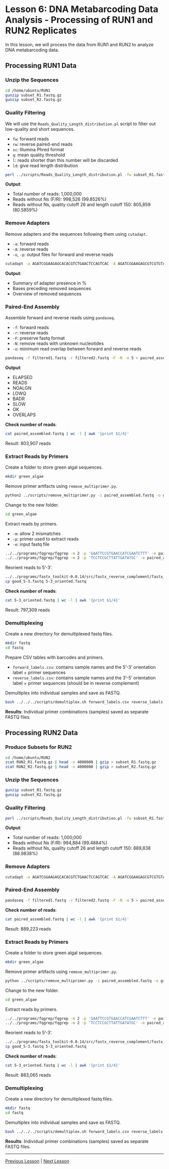 # Lesson 6: DNA Metabarcoding Data Analysis - Processing of RUN1 and RUN2 Replicates

In this lesson, we will process the data from RUN1 and RUN2 to analyze DNA metabarcoding data.

## Processing RUN1 Data

### Unzip the Sequences
```bash
cd /home/ubuntu/RUN1
gunzip subset_R1.fastq.gz
gunzip subset_R2.fastq.gz
```

### Quality Filtering
We will use the `Reads_Quality_Length_distribution.pl` script to filter out low-quality and short sequences.
- `fw`: forward reads
- `rw`: reverse paired-end reads
- `sc`: Illumina Phred format
- `q`: mean quality threshold
- `l`: reads shorter than this number will be discarded
- `ld`: give read length distribution

```bash
perl ../scripts/Reads_Quality_Length_distribution.pl -fw subset_R1.fastq -rw subset_R2.fastq -sc 33 -q 26 -l 150 -ld N
```

**Output**:
- Total number of reads: 1,000,000
- Reads without Ns (F/R): 998,526 (99.8526%)
- Reads without Ns, quality cutoff 26 and length cutoff 150: 805,859 (80.5859%)

### Remove Adapters
Remove adapters and the sequences following them using `cutadapt`.
- `-a`: forward reads
- `-A`: reverse reads
- `-o`, `-p`: output files for forward and reverse reads

```bash
cutadapt -a AGATCGGAAGAGCACACGTCTGAACTCCAGTCAC -A AGATCGGAAGAGCGTCGTGTAGGGAAAGA -o  filtered1.fastq -p filtered2.fastq Filtered_reads_without_Ns_quality_threshold_26_length_threshold_150_R1.fastq Filtered_reads_without_Ns_quality_threshold_26_length_threshold_150_R2.fastq
```

**Output**:
- Summary of adapter presence in %
- Bases preceding removed sequences
- Overview of removed sequences

### Paired-End Assembly
Assemble forward and reverse reads using `pandaseq`.
- `-f`: forward reads
- `-r`: reverse reads
- `-F`: preserve fastq format
- `-N`: remove reads with unknown nucleotides
- `-o`: minimum read overlap between forward and reverse reads

```bash
pandaseq -f filtered1.fastq -r filtered2.fastq -F -N -o 5 > paired_assembled.fastq
```

**Output**:
- ELAPSED
- READS
- NOALGN
- LOWQ
- BADR
- SLOW
- OK
- OVERLAPS

**Check number of reads**:
```bash
cat paired_assembled.fastq | wc -l | awk '{print $1/4}'
```
Result: 803,907 reads

### Extract Reads by Primers
Create a folder to store green algal sequences.
```bash
mkdir green_algae
```

Remove primer artifacts using `remove_multiprimer.py`.
```bash
python2 ../scripts/remove_multiprimer.py -i paired_assembled.fastq -o green_algae/paired_assembled.NOmultiprimer_ready.fastq -f GAATTCCGTGAACCATCGAATCTTT -r TCCTCCGCTTATTGATATGC
```

Change to the new folder.
```bash
cd green_algae
```

Extract reads by primers.
- `-m`: allow 2 mismatches
- `-p`: primer used to extract reads
- `-e`: input fastq file

```bash
../../programs/fqgrep/fqgrep -m 2 -p 'GAATTCCGTGAACCATCGAATCTTT' -e paired_assembled.NOmultiprimer_ready.fastq > good_5-3.fastq
../../programs/fqgrep/fqgrep -m 2 -p 'TCCTCCGCTTATTGATATGC' -e paired_assembled.NOmultiprimer_ready.fastq > good_3-5.fastq
```

Reorient reads to 5’-3’.
```bash
../../programs/fastx_toolkit-0.0.14/src/fastx_reverse_complement/fastx_reverse_complement -Q33 -i good_3-5.fastq >> good_5-3.fastq
cp good_5-3.fastq 5-3_oriented.fastq
```

**Check number of reads**:
```bash
cat 5-3_oriented.fastq | wc -l | awk '{print $1/4}'
```
Result: 797,309 reads

### Demultiplexing
Create a new directory for demultiplexed fastq files.
```bash
mkdir fastq
cd fastq
```

Prepare CSV tables with barcodes and primers.
- `forward_labels.csv`: contains sample names and the 5’-3’ orientation label + primer sequences
- `reverse_labels.csv`: contains sample names and the 3’-5’ orientation label + primer sequences (should be in reverse complement)

Demultiplex into individual samples and save as FASTQ.
```bash
bash ../../../scripts/demultiplex.sh forward_labels.csv reverse_labels.csv ../5-3_oriented.fastq
```

**Results**: Individual primer combinations (samples) saved as separate FASTQ files.

## Processing RUN2 Data

### Produce Subsets for RUN2
```bash
cd /home/ubuntu/RUN2
zcat RUN2_R1.fastq.gz | head -n 4000000 | gzip > subset_R1.fastq.gz
zcat RUN2_R2.fastq.gz | head -n 4000000 | gzip > subset_R2.fastq.gz
```

### Unzip the Sequences
```bash
gunzip subset_R1.fastq.gz
gunzip subset_R2.fastq.gz
```

### Quality Filtering
```bash
perl ../scripts/Reads_Quality_Length_distribution.pl -fw subset_R1.fastq -rw subset_R2.fastq -sc 33 -q 26 -l 150 -ld N
```

**Output**:
- Total number of reads: 1,000,000
- Reads without Ns (F/R): 994,884 (99.4884%)
- Reads without Ns, quality cutoff 26 and length cutoff 150: 889,838 (88.9838%)

### Remove Adapters
```bash
cutadapt -a AGATCGGAAGAGCACACGTCTGAACTCCAGTCAC -A AGATCGGAAGAGCGTCGTGTAGGGAAAGA -o  filtered1.fastq -p filtered2.fastq Filtered_reads_without_Ns_quality_threshold_26_length_threshold_150_R1.fastq Filtered_reads_without_Ns_quality_threshold_26_length_threshold_150_R2.fastq
```

### Paired-End Assembly
```bash
pandaseq -f filtered1.fastq -r filtered2.fastq -F -N -o 5 > paired_assembled.fastq
```

**Check number of reads**:
```bash
cat paired_assembled.fastq | wc -l | awk '{print $1/4}'
```
Result: 889,223 reads

### Extract Reads by Primers
Create a folder to store green algal sequences.
```bash
mkdir green_algae
```

Remove primer artifacts using `remove_multiprimer.py`.
```bash
python ../scripts/remove_multiprimer.py -i paired_assembled.fastq -o green_algae/paired_assembled.NOmultiprimer_ready.fastq -f GAATTCCGTGAACCATCGAATCTTT -r TCCTCCGCTTATTGATATGC
```

Change to the new folder.
```bash
cd green_algae
```

Extract reads by primers.
```bash
../../programs/fqgrep/fqgrep -m 2 -p 'GAATTCCGTGAACCATCGAATCTTT' -e paired_assembled.NOmultiprimer_ready.fastq > good_5-3.fastq
../../programs/fqgrep/fqgrep -m 2 -p 'TCCTCCGCTTATTGATATGC' -e paired_assembled.NOmultiprimer_ready.fastq > good_3-5.fastq
```

Reorient reads to 5’-3’.
```bash
../../programs/fastx_toolkit-0.0.14/src/fastx_reverse_complement/fastx_reverse_complement -Q33 -i good_3-5.fastq >> good_5-3.fastq
cp good_5-3.fastq 5-3_oriented.fastq
```

**Check number of reads**:
```bash
cat 5-3_oriented.fastq | wc -l | awk '{print $1/4}'
```
Result: 883,065 reads

### Demultiplexing
Create a new directory for demultiplexed fastq files.
```bash
mkdir fastq
cd fastq
```

Demultiplex into individual samples and save as FASTQ.
```bash
bash ../../../scripts/demultiplex.sh forward_labels.csv reverse_labels.csv ../5-3_oriented.fastq
```

**Results**: Individual primer combinations (samples) saved as separate FASTQ files.

---

[Previous Lesson](../lesson5/lesson5.md) | [Next Lesson](../lesson7/lesson7.md)
